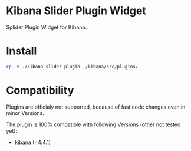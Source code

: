 # Kibana Slider Plugin Widget
Splider Plugin Widget for Kibana. 


# Install

```bash
cp -R ./kibana-slider-plugin ./kibana/src/plugins/
```

# Compatibility
Plugins are officialy not supported, because of fast code changes even in minor Versions.

The plugin is 100% compatible with following Versions (other not tested yet):
* kibana (=4.4.1)

